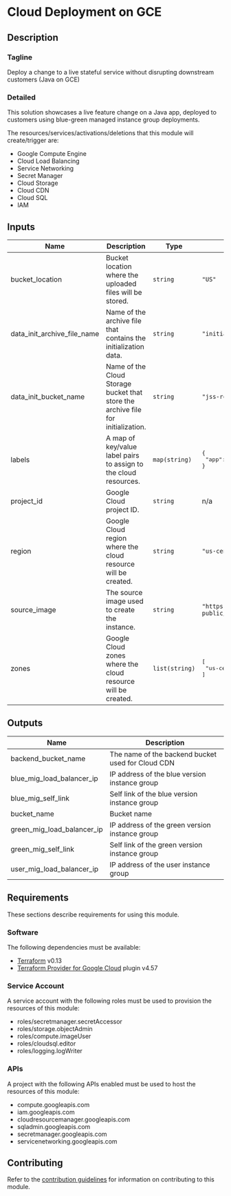 # Cloud Deployment on GCE

## Description

### Tagline

Deploy a change to a live stateful service without disrupting downstream customers (Java on GCE)

### Detailed

This solution showcases a live feature change on a Java app, deployed to customers using blue-green managed instance group deployments.

The resources/services/activations/deletions that this module will create/trigger are:

- Google Compute Engine
- Cloud Load Balancing
- Service Networking
- Secret Manager
- Cloud Storage
- Cloud CDN
- Cloud SQL
- IAM

<!-- BEGINNING OF PRE-COMMIT-TERRAFORM DOCS HOOK -->
## Inputs

| Name | Description | Type | Default | Required |
|------|-------------|------|---------|:--------:|
| bucket\_location | Bucket location where the uploaded files will be stored. | `string` | `"US"` | no |
| data\_init\_archive\_file\_name | Name of the archive file that contains the initialization data. | `string` | `"initialization.tar.gz"` | no |
| data\_init\_bucket\_name | Name of the Cloud Storage bucket that store the archive file for initialization. | `string` | `"jss-resources"` | no |
| labels | A map of key/value label pairs to assign to the cloud resources. | `map(string)` | <pre>{<br>  "app": "cloud-deployment-gce-java"<br>}</pre> | no |
| project\_id | Google Cloud project ID. | `string` | n/a | yes |
| region | Google Cloud region where the cloud resource will be created. | `string` | `"us-central1"` | no |
| source\_image | The source image used to create the instance. | `string` | `"https://www.googleapis.com/compute/beta/projects/hsa-public/global/images/jss-cd-gce-vm-image"` | no |
| zones | Google Cloud zones where the cloud resource will be created. | `list(string)` | <pre>[<br>  "us-central1-a"<br>]</pre> | no |

## Outputs

| Name | Description |
|------|-------------|
| backend\_bucket\_name | The name of the backend bucket used for Cloud CDN |
| blue\_mig\_load\_balancer\_ip | IP address of the blue version instance group |
| blue\_mig\_self\_link | Self link of the blue version instance group |
| bucket\_name | Bucket name |
| green\_mig\_load\_balancer\_ip | IP address of the green version instance group |
| green\_mig\_self\_link | Self link of the green version instance group |
| user\_mig\_load\_balancer\_ip | IP address of the user instance group |

<!-- END OF PRE-COMMIT-TERRAFORM DOCS HOOK -->

## Requirements

These sections describe requirements for using this module.

### Software

The following dependencies must be available:

- [Terraform](https://developer.hashicorp.com/terraform/downloads) v0.13
- [Terraform Provider for Google Cloud](https://registry.terraform.io/providers/hashicorp/google/latest/docs) plugin v4.57

### Service Account

A service account with the following roles must be used to provision
the resources of this module:

- roles/secretmanager.secretAccessor
- roles/storage.objectAdmin
- roles/compute.imageUser
- roles/cloudsql.editor
- roles/logging.logWriter

### APIs

A project with the following APIs enabled must be used to host the
resources of this module:

- compute.googleapis.com
- iam.googleapis.com
- cloudresourcemanager.googleapis.com
- sqladmin.googleapis.com
- secretmanager.googleapis.com
- servicenetworking.googleapis.com

## Contributing

Refer to the [contribution guidelines](CONTRIBUTING.md) for
information on contributing to this module.

[terraform-provider-google-cloud]: https://www.terraform.io/docs/providers/google/index.html
[terraform]: https://www.terraform.io/downloads.html
